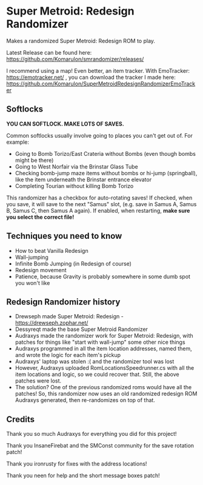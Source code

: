 # Super Metroid: Redesign Randomizer

Makes a randomized Super Metroid: Redesign ROM to play. 

Latest Release can be found here: https://github.com/Komarulon/smrandomizer/releases/

I recommend using a map! Even better, an item tracker.
With EmoTracker: https://emotracker.net/ , you can download the tracker I made here: https://github.com/Komarulon/SuperMetroidRedesignRandomizerEmoTracker 

## Softlocks

**YOU CAN SOFTLOCK. MAKE LOTS OF SAVES.** 

Common softlocks usually involve going to places you can't get out of. For example:
- Going to Bomb Torizo/East Crateria without Bombs (even though bombs might be there)
- Going to West Norfair via the Brinstar Glass Tube
- Checking bomb-jump maze items without bombs or hi-jump (springball), like the item underneath the Brinstar entrance elevator
- Completing Tourian without killing Bomb Torizo

This randomizer has a checkbox for auto-rotating saves! If checked, when you save, it will save to the next "Samus" slot, (e.g. save in Samus A, Samus B, Samus C, then Samus A again). If enabled, when restarting, **make sure you select the correct file!** 

## Techniques you need to know
- How to beat Vanilla Redesign
- Wall-jumping
- Infinite Bomb Jumping (in Redesign of course)
- Redesign movement
- Patience, because Gravity is probably somewhere in some dumb spot you won't like


## Redesign Randomizer history
- Drewseph made Super Metroid: Redesign - https://drewseph.zophar.net/
- Dessyreqt made the base Super Metroid Randomizer
- Audraxys made the randomizer work for Super Metroid: Redesign, with patches for things like "start with wall-jump" some other nice things
- Audraxys programmed in all the item location addresses, named them, and wrote the logic for each item's pickup
- Audraxys' laptop was stolen :( and the randomizer tool was lost
- However, Audraxys uploaded RomLocationsSpeedrunner.cs with all the item locations and logic, so we could recover that. Still, the above patches were lost.
- The solution? One of the previous randomized roms would have all the patches! So, this randomizer now uses an old randomized redesign ROM Audraxys generated, then re-randomizes on top of that.

## Credits

Thank you so much Audraxys for everything you did for this project!

Thank you InsaneFirebat and the SMConst community for the save rotation patch!

Thank you ironrusty for fixes with the address locations!

Thank you neen for help and the short message boxes patch!
